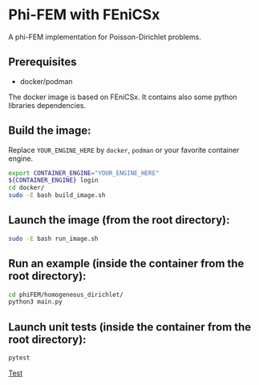 # Phi-FEM with FEniCSx

A phi-FEM implementation for Poisson-Dirichlet problems.

## Prerequisites

- docker/podman

The docker image is based on FEniCSx.
It contains also some python libraries dependencies.

## Build the image:
Replace `YOUR_ENGINE_HERE` by `docker`, `podman` or your favorite container engine.
```bash
export CONTAINER_ENGINE="YOUR_ENGINE_HERE"
${CONTAINER_ENGINE} login
cd docker/
sudo -E bash build_image.sh
```

## Launch the image (from the root directory):
```bash
sudo -E bash run_image.sh
```

## Run an example (inside the container from the root directory):
```bash
cd phiFEM/homogeneous_dirichlet/
python3 main.py
```

## Launch unit tests (inside the container from the root directory):
```bash
pytest
```

[Test](phiFEM/homogeneous_dirichlet/profile_bg_mesh_static.html)